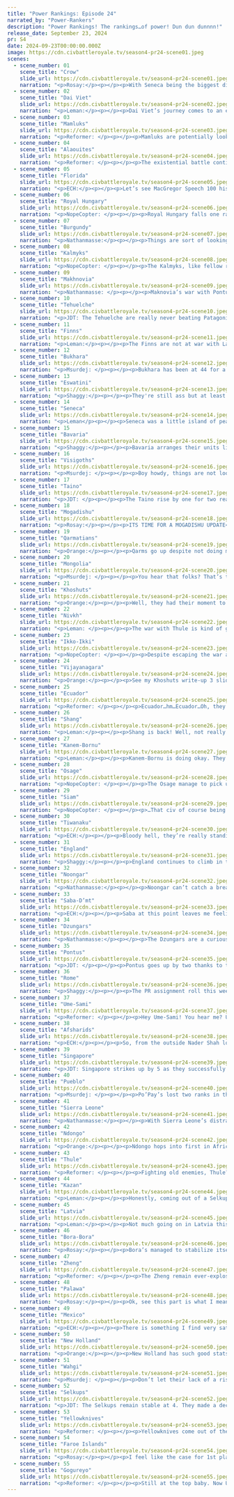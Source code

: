 ```yaml
---
title: "Power Rankings: Episode 24"
narrated_by: "Power-Rankers"
description: "Power Rankings! The rankings…of power! Dun dun dunnnn!"
release_date: September 23, 2024
pr: S4
date: 2024-09-23T00:00:00.000Z
image: https://cdn.civbattleroyale.tv/season4-pr24-scene01.jpeg
scenes:
  - scene_number: 01
    scene_title: "Crow"
    slide_url: https://cdn.civbattleroyale.tv/season4-pr24-scene01.jpeg
    narration: "<p>Rosay:</p><p></p><p>With Seneca being the biggest disappointment in North America, Crow’s was kinda overlooked, but make no mistake: Crow didn’t just drop the ball, they chucked that shit straight off the Empire State Building. Like seriously those two were destined to dominate North America, and now they’re just lucky they used to share a continent with Shawnee to make themselves look slightly less godawful in the post-battle royale stats, whenever that may be.</p>"
  - scene_number: 02
    scene_title: "Dai Viet"
    slide_url: https://cdn.civbattleroyale.tv/season4-pr24-scene02.jpeg
    narration: "<p>Leman:</p><p></p><p>Dai Viet’s journey comes to an end at the hands of an opportunistic Siam, and not their eternal tormentor, Zheng. Dai Viet didn’t have an exciting journey, but it was an interesting one. They spent their time focusing on culture, first and foremost, stacking up dozens of social policies – in fact, on their death, Dai Viet had the fourth most social policies of any civ. But they did this at the expense of other aspects of their game such as city settling, which Dai Viet did okay at, and production, which Dai Viet did terribly at. </p><p></p><p>The problem with this whole strategy was twofold. First off, Dai Viet’s next-door neighbor, Siam, just did it better, combining their excellent culture with solid science and reasonable production and military. Second, this game is about conquering, not about culture. While Dai Viet didn’t exactly neglect its military building a surprising number of solid military wonders, they never were able to build a production base or get a technological edge to really play the game the way it needed to be played. So, when Zheng showed up with their advanced fleet of Frigates, Dai Viet and no way to put up a defense. In the course of two wars, Dai Viet dropped four of their seven cities to Zheng, lost another to Singapore, and gave another away to Khoshuts in a desperate attempt to stay alive, before finally being snuffed out by Siam. </p><p></p><p>Overall Dai Viet played a somewhat unique game, but not a very good one. So there ends another Vietnamese civ that failed to live up to the Trung Sister’s legacy. RIP.</p>"
  - scene_number: 03
    scene_title: "Mamluks"
    slide_url: https://cdn.civbattleroyale.tv/season4-pr24-scene03.jpeg
    narration: "<p>Reformer: </p><p></p><p>Mamluks are potentially looking down the barrel of a gun. Loaded with bullets with their name on them. Intended for- You get it. One only need look at what happened to Kazakhstan last episode to realize that Mamluks are teetering on the edge. Coalitions can always abruptly include a relevant neighbor, and in the case of city-states and rumps, such incidents are lethal, no questions asked. Time to pray to your gods, Shajar al-Durr.</p>"
  - scene_number: 04
    scene_title: "Alaouites"
    slide_url: https://cdn.civbattleroyale.tv/season4-pr24-scene04.jpeg
    narration: "<p>Reformer: </p><p></p><p>The existential battle continues…the imperialist bears down upon Marrakech, but our brave soldiers will not surrender so easily. We have weathered worse storms. Sierra Leone can take many things, but they’ll never take our freedom! For Alaouites! For Liberty!</p><p></p><p>Oh! I almost forgot! Alaouites finished Chivalry this episode, finally unlocking the kasbah. Just in time to celebrate their departure from the game. No, wait, I mean, their coming victory against Sierra Leone. Let’s fucking go.</p>"
  - scene_number: 05
    scene_title: "Florida"
    slide_url: https://cdn.civbattleroyale.tv/season4-pr24-scene05.jpeg
    narration: "<p>ECH:</p><p></p><p>Let’s see MacGregor Speech 100 his way out of this! Agueybana is making a play to finish the job he started with Fort San Carlos and eliminate this honorless hustler, although with -10 happiness we can expect some decent combat underperformance. I have a feeling the second razing of St. Augustine is impending, but honestly, I have my doubts on the demise of Fenandia with it; those three tiles of seas access ought to make it putty in the hands of a Caribbean civ, but Taino naturally has Taino-Syndrome (a civ in a naval environment having land bias) and has a bizarrely small fleet, so that’s invalidated, leaving just Taino’s tech superiority as their main advantage, bringing muskets to a pikeman fight. In any case, Florida certainly seems in their dying days of struggle now.</p>"
  - scene_number: 06
    scene_title: "Royal Hungary"
    slide_url: https://cdn.civbattleroyale.tv/season4-pr24-scene06.jpeg
    narration: "<p>NopeCopter: </p><p></p><p>Royal Hungary falls one rank, mostly just due to statistical noise. Still, their position does seem more and more doomed the further things go on - despite finally securing peace with Rome, they’ve lost Gyor, and they don’t even have that unexpectedly large military of theirs to fall back on anymore. Maybe they can attack Bavaria while they’re down - wait, no, they’re already at war and it’s been going horribly for them. Uhhh… yeah, sorry Royal Hungary fans, this might finally be a dead end. </p>"
  - scene_number: 07
    scene_title: "Burgundy"
    slide_url: https://cdn.civbattleroyale.tv/season4-pr24-scene07.jpeg
    narration: "<p>Nathanmasse:</p><p></p><p>Things are sort of looking up for Burgundy.  For the first time in what feels like ages, they are not facing the imminent threat of annihilation.  Instead, they finally find themselves on the coalition-side of a coalition war against the Visigoths.  There’s no chance of them taking any cities but it’s good to have friends for once. </p>"
  - scene_number: 08
    scene_title: "Kalmyks"
    slide_url: https://cdn.civbattleroyale.tv/season4-pr24-scene08.jpeg
    narration: "<p>NopeCopter: </p><p></p><p>The Kalmyks, like fellow rump state Royal Hungary, fall one rank seemingly just out of pure statistical noise. Still, as far as rump states go, they don’t look too bad - with a carpet so full it’s overflowing their borders, they’re doing their best to continue influencing the game in the ways only an ancient rump can. And don’t forget that their geography should make killing them a real pain, at least over the course of a single war! You’ve gotta take the wins where you can find ‘em.</p>"
  - scene_number: 09
    scene_title: "Makhnovia"
    slide_url: https://cdn.civbattleroyale.tv/season4-pr24-scene09.jpeg
    narration: "<p>Nathanmasse: </p><p></p><p>Maknovia’s war with Pontus doesn’t seem to have changed much; Pontus still controls Ekaterinoslav and Makhno’s army is still hiding in Kazan territory acting as peacekeepers.  I was initially excited when I saw Makhno declare war on the Finns thinking these units would march north, but unfortunately, the open border agreement with Latvia we saw in the last episode seems to have expired. With that avenue closed, perhaps they will march back home to retake Ekaterinoslav?</p>"
  - scene_number: 10
    scene_title: "Tehuelche"
    slide_url: https://cdn.civbattleroyale.tv/season4-pr24-scene10.jpeg
    narration: "<p>JDT: The Tehuelche are really never beating Patagonia’s throwing allegations. When every slide you’re on is begging for you to die, you deserve to be 49th. JDT Tehuelche is 46 (this was initially on slide 49)</p><p></p><p>I don’t care they’re so washed you can put them anywhere low and no one will notice</p>"
  - scene_number: 11
    scene_title: "Finns"
    slide_url: https://cdn.civbattleroyale.tv/season4-pr24-scene11.jpeg
    narration: "<p>Leman:</p><p></p><p>The Finns are not at war with Latvia and Ume-Sami. Therefore the Finns do not matter.</p>"
  - scene_number: 12
    scene_title: "Bukhara"
    slide_url: https://cdn.civbattleroyale.tv/season4-pr24-scene12.jpeg
    narration: "<p>Msurdej: </p><p></p><p>Bukhara has been at 44 for a while now, making him one of the few civs to have a consistent ranking (the only others like him are the Top 2). But that’s increasingly not a good thing to be. 44 is now in the bottom 10, and no prospect for Shaybani looks good. Clearing war on weaker enemies is a good move, but the Mamluks are too far away for that to matter. It’s all just a matter of when they will die, and who kills them.</p>"
  - scene_number: 13
    scene_title: "Eswatini"
    slide_url: https://cdn.civbattleroyale.tv/season4-pr24-scene13.jpeg
    narration: "<p>Shaggy:</p><p></p><p>They're still ass but at least the holy wars mod is making them be active. Doubt they'll do much to the Mamluks... or anyone else.</p>"
  - scene_number: 14
    scene_title: "Seneca"
    slide_url: https://cdn.civbattleroyale.tv/season4-pr24-scene14.jpeg
    narration: "<p>Leman</p><p></p><p>Seneca was a little island of peace in an otherwise tumultuous part. They didn’t do much, but I’m sure Cornplanter is celebrating that he wasn’t the most disappointing North American civ we ranked in the top 10 and completely failed to perform. He’s the second most disappointing North American civ we ranked in the top 10 and completely failed to perform.</p>"
  - scene_number: 15
    scene_title: "Bavaria"
    slide_url: https://cdn.civbattleroyale.tv/season4-pr24-scene15.jpeg
    narration: "<p>Shaggy:</p><p></p><p>Bavaria arranges their units like how I organize my apartment: there are empty parts where there shouldn't be and things that are out of your control are preventing you from bringing pieces in from other places. I do find it to be the height of CBR comedy when rumped or dead civs block other civs from putting up effective defenses. Shoutouts to the Rozvi and Mamluk units living it up in and around northern Italy, keep being awesome. Oh, also they rise up a rank because of their amazing diplomatic skills.</p>"
  - scene_number: 16
    scene_title: "Visigoths"
    slide_url: https://cdn.civbattleroyale.tv/season4-pr24-scene16.jpeg
    narration: "<p>Msurdej: </p><p></p><p>Boy howdy, things are not looking good for Leovigild. Hispalis is a burnt ruin, and England is starting to bear down on them. Though if England does as well as they did against Bavaria, it’s not a major worry. But if England decides to commit to this fight, or the Faroe Islands decide to come down south and put their backs into a fight, then the -1 drop they got this part could grow.</p>"
  - scene_number: 17
    scene_title: "Taino"
    slide_url: https://cdn.civbattleroyale.tv/season4-pr24-scene17.jpeg
    narration: "<p>JDT: </p><p></p><p>The Taino rise by one for two reasons. Firstly, they are attacking Florida. Maybe they can finally humble the disaster artist Gregor MacGregor and use his cities to grow into somewhere with their better positioning. Secondly, the PRs have decided that the Visigoths are completely washed and are at threat for a big old can of whoop ass. With the Taino remaining relatively stable, enough of us decided to put them over the Harry Kane-level choke artist that is Leogivild. </p>"
  - scene_number: 18
    scene_title: "Mogadishu"
    slide_url: https://cdn.civbattleroyale.tv/season4-pr24-scene18.jpeg
    narration: "<p>Rosay:</p><p></p><p>ITS TIME FOR A MOGADISHU UPDATE</p><p></p><p></p><p>A war with Ndongo has gone nowhere. </p><p></p><p></p><p>THIS HAS BEEN A MOGADISHU UPDATE</p>"
  - scene_number: 19
    scene_title: "Qarmatians"
    slide_url: https://cdn.civbattleroyale.tv/season4-pr24-scene19.jpeg
    narration: "<p>Orange:</p><p></p><p>Qarms go up despite not doing much, they have a nice big army that could be put to use against one of their many foes, but other than that not great stats, notably lacking in production and tech still. Really what they need right now is a coalition war against one of their neighbors, preferably the Afsharids because they are weaker than they appear and could easily give way to a coalition if Qarm joined in. Though to be fair, most of their neighbors are pretty weak. Pontus is the strongest and even they aren’t that much stronger, so really Qarm has options, but they need to act quickly.</p>"
  - scene_number: 20
    scene_title: "Mongolia"
    slide_url: https://cdn.civbattleroyale.tv/season4-pr24-scene20.jpeg
    narration: "<p>Msurdej: </p><p></p><p>You hear that folks? That’s the sound of the floor falling out from underneath Sorghaghtani. They’ve been declared on by ten civs at the moment, with the most relevant wars being the ones with the Selkups and the Shang. Selkups have broken and taken the Siberian exclave, and continue to barrel into the Mongolian army with their larger and more advanced army. The Shang have surprisingly pushed north, wanting to regain some of their former glory with shocking success. Will Sorghaghtani be able to stabilize, or will they keep falling?</p>"
  - scene_number: 21
    scene_title: "Khoshuts"
    slide_url: https://cdn.civbattleroyale.tv/season4-pr24-scene21.jpeg
    narration: "<p>Orange:</p><p></p><p>Well, they had their moment to shine. But now Vijay is knocking on the door, mad that they didn’t get any of the Harappan cities themselves. This is of course a skill issue, but Vijay doesn’t see it that way for some reason. Khoshuts can still put up a defense here, but yeah, at the very least Mohenjo-Daro is probably gonna fall. Whether they can hold these new holdings or whether they will just give them up (in war or in peace) is still up in the air.</p>"
  - scene_number: 22
    scene_title: "Nivkh"
    slide_url: https://cdn.civbattleroyale.tv/season4-pr24-scene22.jpeg
    narration: "<p>Leman: </p><p></p><p>The war with Thule is kind of grinding to a halt, and given Nivkh is the underdog, that’s pretty good. But it’s clearly, very, very slowly, going towards Thule. Nivkh isn’t contesting any of the Bering Strait cities anymore and Thule is getting closer to core cities. T’s unlikely that this war breaks Nivkh in any way but I’m not really a fan of their spot.</p>"
  - scene_number: 23
    scene_title: "Ikko-Ikki"
    slide_url: https://cdn.civbattleroyale.tv/season4-pr24-scene23.jpeg
    narration: "<p>NopeCopter: </p><p></p><p>Despite escaping the war against Zheng (mostly) intact, the Ikko-Ikki drop a few spots - and some would argue they should have dropped more. This is primarily because of their newfound lack of options, being trapped on all sides between major powers, and having lost their crucial gateway to bullying Shang alongside their best avenues into a future Nivkh invasion (although that might not have gone too well anyways). Goguryeo, Zheng, the Pueblo, and even Thule trap this island empire pretty handily, and especially once they start to build back up, there may not be any hope left for escape. So, why aren’t they any lower? Stats. The Ikko-Ikki still have a massive tech count backed up by solid science and military scores, even if they haven’t proven to exactly be competent at wielding them. It’s possible that the Ikko-Ikki could use a well-timed war declaration on a reeling neighbor to claw their way back into the game… but given their performance history so far, I wouldn’t exactly bet on it.</p>"
  - scene_number: 24
    scene_title: "Vijayanagara"
    slide_url: https://cdn.civbattleroyale.tv/season4-pr24-scene24.jpeg
    narration: "<p>Orange:</p><p></p><p>See my Khoshuts write-up 3 slides ago but just imagine it from the other point of view.</p>"
  - scene_number: 25
    scene_title: "Ecuador"
    slide_url: https://cdn.civbattleroyale.tv/season4-pr24-scene25.jpeg
    narration: "<p>Reformer: </p><p></p><p>Ecuador…hm…Ecuador…Oh, they’re still here! No worries guys, crisis averted. You can go to the next slide now.</p>"
  - scene_number: 26
    scene_title: "Shang"
    slide_url: https://cdn.civbattleroyale.tv/season4-pr24-scene26.jpeg
    narration: "<p>Leman:</p><p></p><p>Shang is back! Well, not really. Not to the same extent as before. But with Goguryeo and Selkups having done all the heavy lifting to break Mongolia, Daji is swooping in to regain their lost cities before she inevitably murders all her own citizens. I think, sadly, the damage has already been done and even if Shang manages to sweep through Mongolia and capture all 10 of their cities (unlikely), I think Shang is too far before technologically and economically to really come back, but hey, I love that Shang hasn’t decided they’re too weak to make moves.</p>"
  - scene_number: 27
    scene_title: "Kanem-Bornu"
    slide_url: https://cdn.civbattleroyale.tv/season4-pr24-scene27.jpeg
    narration: "<p>Leman:</p><p></p><p>Kanem-Bornu is doing okay. They’re sort of solid on the map, but really weak stats-wise. Which makes me really apprehensive about their future prospects, because, like, where do they go? Saba, Sierra Leone, and Ndongo are in some kind of three-way struggle for Africa and Kanem seems stuck in the middle. They’re really going to need to turn something around to change that.</p>"
  - scene_number: 28
    scene_title: "Osage"
    slide_url: https://cdn.civbattleroyale.tv/season4-pr24-scene28.jpeg
    narration: "<p>NopeCopter: </p><p></p><p>The Osage manage to pick up a second kill, taking out the Crow by sniping their final city! This does technically put them in first place, at least in a way, owning three original capitals… so why haven’t they moved? Well, because one extra city isn’t actually worth much. It’s nice to have, of course, but it seems to the PR team that they’ve probably peaked. The Big Three of western North America all remain standing (relatively) tall, the Seneca are as impenetrable as ever, Mexico has a proper land route into Osage lands, and even Florida might end up getting taken out by the Taino. Even worse, the Pueblo have been placing down some pretty nasty Citadels in Osage lands, giving them a DIRECT route to the Osage capital as soon as they bother to declare war. And given the Osage just got a pretty nasty warmonger penalty, that war could come sooner than expected. This kill does at least ensure that the Osage have something to be remembered by, but it probably doesn’t do much to dig them out of the hole they’re slowly getting buried in. It’s actually a remarkably similar story to that of the OTHER civ to pick up a kill this episode…</p>"
  - scene_number: 29
    scene_title: "Siam"
    slide_url: https://cdn.civbattleroyale.tv/season4-pr24-scene29.jpeg
    narration: "<p>NopeCopter: </p><p></p><p>…That civ of course being Siam, who finally put Dai VIet out of their misery this episode. Getting another city is of course nice, but the problem is that, by attacking Dai Viet, they completely ignored their golden opportunity to attack the much more serious threat of Singapore. With their focus almost entirely on the Noongar, Siam could have potentially achieved something with a backstab (although honestly, their military may have been too weak even for that), but now Singapore’s turned things around and might even snag a city or two off the Noongar if things keep up. Couple that with a recovering Zheng and an ascendant Khoshuts, and there truly is no way out for Siam now. Even their formerly excellent Science is now just good, and their tech count is lower than Zheng’s or Singapore’s. At least Siam can say they went out with a kill count, but unless something big happens that’s all they’ll have to their name. I hate to be so negative on a civ that’s still in the mid-range of the Power Rankings, but we’re reaching the stage of the game where opportunities to become a great power are starting to get slim, and Siam isn’t looking like the type of civ to make a surprise breakout unless they’ve got something truly diabolical cooking.</p>"
  - scene_number: 30
    scene_title: "Tiwanaku"
    slide_url: https://cdn.civbattleroyale.tv/season4-pr24-scene30.jpeg
    narration: "<p>ECH:</p><p></p><p>Bloody hell, they’re really standing against the dying of the light, huh? It’s an admirable job, as for another episode they’re pushing back, and maybe even winning against, a top 10 civ statistically dominant over them, with fewer units, less production, and theoretically less tech. On that last point, Tiwanaku’s much more rational scientific path for a domination game has served them especially well, as their musketry and cannoneering advancements are serving well to hold back the Hollandaise Horde. Now, this all being said… Tiwanaku Isn't actually improving in any way from this extended war, and in fact may be more vulnerable than ever, if Ecuador or Bora Bora were to hop in. For those who enjoy rooting for the Andean giants, you better pray for peace and rebuilding.</p>"
  - scene_number: 31
    scene_title: "England"
    slide_url: https://cdn.civbattleroyale.tv/season4-pr24-scene31.jpeg
    narration: "<p>Shaggy:</p><p></p><p>England continues to climb in the rankings reaching their all-time high this season at 25. Using a consistent strategy of “I'm not touching you!” does seem to be working for them as their UA continues to allow them to clear paths for their units to flow through. Iberia is in their sights and it is condensed enough to be crippled by a committed English invasion.</p>"
  - scene_number: 32
    scene_title: "Noongar"
    slide_url: https://cdn.civbattleroyale.tv/season4-pr24-scene32.jpeg
    narration: "<p>Nathanmasse:</p><p></p><p>Noongar can’t catch a break.  Things were looking up last week but now they’ve spent most of the episode going back and forth with Singapore and ultimately being pushed back.  Not to be pessimistic, but this may very well be Noongar’s high watermark.  They’ve shot their shot to carve out a piece of Singapore’s territory and they’re also falling far behind Palawa in techs which won’t help them in that ongoing war either.  They’re running out of space and time; even if they don’t lose much in these current wars, they’re not in a winning position as things stand.</p>"
  - scene_number: 33
    scene_title: "Saba-D’mt"
    slide_url: https://cdn.civbattleroyale.tv/season4-pr24-scene33.jpeg
    narration: "<p>ECH:</p><p></p><p>Saba at this point leaves me feeling like a fool in the worst way possible, like an unfaithful lover. I trusted in them, in their ability… they were gonna change the world. It could have been such a happy life. And what has Makeda done? Thrown it all away!! On what?! We have no bloody idea, but she’s up over 60 pop, down over 20 happiness where they want to be, and no tangible benefit has been acquired, in fact ,she’s been embarrassingly defeated by Kanem bloody Bornu in spite of her massive production boost! The central theory is that her UA’s immense growth boost has inadvertently destroyed Saba’s capabilities to war well, with the unhappiness debuffs countering the production boost, neutering combat effectiveness, and shifting city priorities, but I reject these as excuses! I’m sorry Saba, but I think I speak for most PR’s when I say, we can’t be with you any longer. It’s not me, it’s you.</p>"
  - scene_number: 34
    scene_title: "Dzungars"
    slide_url: https://cdn.civbattleroyale.tv/season4-pr24-scene34.jpeg
    narration: "<p>Nathanmasse:</p><p></p><p>The Dzungars are a curious combination of raw potential and inactivity.  Their stats are great with one of the largest armies anywhere in the cylinder, consistently placing them among the top 15.  But their seeming lack of fighting instinct has left many rankers wanting.  There are no shortage of avenues to pursue. Mongolia is crumbling in the east and would be easy to seize a few cities; they could try another war with Bukhara or the Khoshuts who just might give up cities in the peace deal; or even strike at Selkup’s underbelly while they try to finish off Mongolia.  In all likelihood though, they will continue to do nothing…</p>"
  - scene_number: 35
    scene_title: "Pontus"
    slide_url: https://cdn.civbattleroyale.tv/season4-pr24-scene35.jpeg
    narration: "<p>JDT: </p><p></p><p>Pontus goes up by two thanks to their success in their war against Makhnovia, and Nestor Makhnov deciding to send his anarchist legions eastwards to recoup for a counter-assault instead of directly defending his cities. The long-term holding of their new black sea holdings gives hope to a new, easier path to expansion for the long inexpansive Turkic giants. Couple that with a 6 rank stat increase that puts them firmly in upper tier category? Maybe we can see the poisonous pals of Anatolia get some action. </p>"
  - scene_number: 36
    scene_title: "Rome"
    slide_url: https://cdn.civbattleroyale.tv/season4-pr24-scene36.jpeg
    narration: "<p>Shaggy:</p><p></p><p>The PR assignment roll this week said “Here Shaggy, have most of Western Europe.” Rome finally breaks into the top 20 this week. Actually the bottom of the top 20 this week is really tight, the difference between being 18 and 20 is tight enough that even one ranker changing their mind between those 3 placements would shake things up. Rome peaced out with the Visigoths this part, though, so I would temper my expectations of their potential naval European gains in the short term. But hey, there are always stat changes to help a civ in the ranks!</p>"
  - scene_number: 37
    scene_title: "Ume-Sami"
    slide_url: https://cdn.civbattleroyale.tv/season4-pr24-scene37.jpeg
    narration: "<p>Reformer: </p><p></p><p>Hey Ume-Sami! You hear me? Ume-Sami! They’re building a coalition against the Finns! Ume-Sami, please respond. I showed you, my vulnerable neighbor! …Darn I don’t think they’re awake. Oh well!</p>"
  - scene_number: 38
    scene_title: "Afsharids"
    slide_url: https://cdn.civbattleroyale.tv/season4-pr24-scene38.jpeg
    narration: "<p>ECH:</p><p></p><p>So, from the outside Nader Shah looks to be in a pretty bad rut right now, between his embarrassments from every angle and the loss of the juicy Harappan rump to the Khoshuts of all civs. However, he has an ace up his majestic sleeves: both his UU’s should be about to come online: his UU line infantry Jazayerchi and, should he correctly choose Imperialism as his next tech, UU cuirassier the Saravan e Sultanati. Together they synergize well and represent an even stronger version of an already pretty good tech lead Nader will have over nearly all his neighbors, he just needs to have the sense to pull the trigger on them (and centrally, I mean Khoshuts in this assessment).</p>"
  - scene_number: 39
    scene_title: "Singapore"
    slide_url: https://cdn.civbattleroyale.tv/season4-pr24-scene39.jpeg
    narration: "<p>JDT: Singapore strikes up by 5 as they successfully repel the assault by Noongar, having a high probability of successfully ending the war with their only downside being two 20+ pop cities losing a good chunk of their populations. While further progress into both Vijayanagara and Noongar seems unlikely, at the very least, Singapore should remain the Asian tiger it always is, with all its stats still fairly intact, justifying a 5-point increase. Why not more? Firstly, Noongar is not completely out yet and can make some last-second swipes. Secondly, they are still bordering superpowers in Wahgi, Zheng, and Palawa, who all can very easily outscale them in a protracted conflict. Still, you Laksa and Kaya Toast enjoyers should find joy in this comeback. </p>"
  - scene_number: 40
    scene_title: "Pueblo"
    slide_url: https://cdn.civbattleroyale.tv/season4-pr24-scene40.jpeg
    narration: "<p>Msurdej: </p><p></p><p>Po’Pay’s lost two ranks in this part, but it’s mostly due to their inaction. The Crow have been eliminated, meaning the border between them and the powerful Yellowknives just got bigger. With the southern border still a stalemate between them and Mexico, Pueblo doesn’t want to start getting into more wars. Even if they’re with weaker enemies like the Osage, a multi-front war could be bad for Po’pay.</p>"
  - scene_number: 41
    scene_title: "Sierra Leone"
    slide_url: https://cdn.civbattleroyale.tv/season4-pr24-scene41.jpeg
    narration: "<p>Nathanmasse:</p><p></p><p>With Sierra Leone’s distracting war with the Visigoths over, they can now focus entirely on the Alaouites.  Marrakech is cut off and should fall shortly, leaving just the capital Meknes which might hold out thanks to the hills surrounding the city but should also fall to Sierra Leone’s superior army.  All in all, they’re in a pretty good position to finally consolidate Western Africa.  But the question is, what then?  A war with Rome could lose their Mediterranean cities and Kanem’s unique ability could make mincemeat of any invading army.  Their navy is rather advanced compared to the other African civs so perhaps they will go in that direction.</p>"
  - scene_number: 42
    scene_title: "Ndongo"
    slide_url: https://cdn.civbattleroyale.tv/season4-pr24-scene42.jpeg
    narration: "<p>Orange:</p><p></p><p>Ndongo hops into first in Africa, edging past Sierra Leone likely because Sierra Leone doesn’t know how to take cities and are wasting a ton of time on the Alaouites instead of attacking Kanem-Bornu. Ndongo on the other hand is uh, just doing nothing instead, but that’s better I guess, something about getting to build up and improve oneself Idk. But they have a bit better stats than Sierra Leone at least, though looking at it I think it’s mostly just that Sierra Leone has 0 happiness and a slightly weaker army? But that stuff isn’t important, what is important is that Ndongo is on top in Africa and that means NopeCopter will be happier and that’s good :]</p>"
  - scene_number: 43
    scene_title: "Thule"
    slide_url: https://cdn.civbattleroyale.tv/season4-pr24-scene43.jpeg
    narration: "<p>Reformer: </p><p></p><p>Fighting old enemies, Thule? Remember when you got that freebie city from Crow? And then lost it to Crow ages later? Well, that ol’ Crow is now dead! Yellowknives have once again outclassed you on the battlefield. Good job with keeping ahold of those Nivkh cities this week I guess. It really is hard to believe that this civ has top 10 stats. Where are they? Where are the stats? Damnit. I hope YK beats these guys up sometime soon.</p>"
  - scene_number: 44
    scene_title: "Kazan"
    slide_url: https://cdn.civbattleroyale.tv/season4-pr24-scene44.jpeg
    narration: "<p>Leman:</p><p></p><p>Honestly, coming out of a Selkup war down a single horrible Arctic city is nothing short of a miracle for Kazan. That could have gone so, so much worse for Kazan. Kazan is pretty impressive but they are just flatly outclassed by Selkups. They’re down a massive nine techs, 4k real military, and about a hundred production. Kazan is going to need to clean up some of its weaker neighbors  (Kalmyks, Bukhara, Makhnovia) and fix their science before Selkups try again for round two.</p>"
  - scene_number: 45
    scene_title: "Latvia"
    slide_url: https://cdn.civbattleroyale.tv/season4-pr24-scene45.jpeg
    narration: "<p>Leman:</p><p></p><p>Not much going on in Latvia this week. Their wars in Eastern Europe have bogged themselves down to an absolute slog and nothing really seems to be decisively happening there. They missed their window to strike at Kazan too. But, Latvia still has great stats! But whenever they do anything it does not look like they do.</p>"
  - scene_number: 46
    scene_title: "Bora-Bora"
    slide_url: https://cdn.civbattleroyale.tv/season4-pr24-scene46.jpeg
    narration: "<p>Rosay:</p><p></p><p>Bora’s managed to stabilize itself as a long-lasting top 10 member but due to Wahgi actually using its stats to take cities, Bora has to be a lot more careful now so as to not leave itself open. South America is another story however as Wahgi has a huge opportunity to take cities deep into Tiwa’s exposed core with minimal risk. While yes this does eventually open up a new front with New Holland repeating the current issue Bora has with Wahgi, Bora will at least be able to hold out in the jungle and have access to more squishy but terrain-protected civs. Man fighting in South America is a bitch, huh?</p>"
  - scene_number: 47
    scene_title: "Zheng"
    slide_url: https://cdn.civbattleroyale.tv/season4-pr24-scene47.jpeg
    narration: "<p>Reformer: </p><p></p><p>The Zheng remain ever-explosive this week, aggroing on Ikko-Ikki as soon as Wahgi lets up on the war. Pressing on here has a good chance to greatly improve Zheng’s standing. The Japanese cities would be a great boon for Zheng, considering the beating received from Wahgi, and to speak nothing of the ascendance of Gogureyo. Zheng’s positioning will only get more difficult in the future, which makes proactivity and aggression all the more crucial. </p>"
  - scene_number: 48
    scene_title: "Palawa"
    slide_url: https://cdn.civbattleroyale.tv/season4-pr24-scene48.jpeg
    narration: "<p>Rosay:</p><p></p><p>Ok, see this part is what I mean by “Palawa should’ve won this war a while ago”. This is the god-knows-how-many-th time Palawa has been to war with their out-tech, out-produced rival Noongar, and they still can’t take Kriwa. I’m not going to go into too much detail just copy and paste my write-up from the last p in here and there you go. If it wasn’t for those massive stats that Palawa doesn’t know how to use, Palawa would be lucky to be in the top 15 let alone the top 10.</p>"
  - scene_number: 49
    scene_title: "Mexico"
    slide_url: https://cdn.civbattleroyale.tv/season4-pr24-scene49.jpeg
    narration: "<p>ECH:</p><p></p><p>There is something I find very satisfying about Mexico’s empire, and have for a while: the near total control of their IRL nation plus some natural sphere of influence outreaches into neighboring realms as a show of power, mixed with a consistent carpet unmatched by anyone, that has for many episodes put them in the top of the effective military score. Now yes, the Pueblo war has become an unfortunate quagmire since their early conquest of Walatowa, but with a final peace there Maximilian the Magnanimous will have a few good options to take future aggression: risk his Caribbean holdings on attacking the distracted and generally ineffective Taino to expand his regional core, or (my favored choice) a daring assault into Osage lands as they recover from the Crow campaign. Another episode without major moves won’t hurt them too much, of course, they are ranked 6th in stats overall (although their massive military disguises the good-but-not-astounding nature of some other categories), but the CBR is an arena that bays for blood, and usually rewards action well.</p>"
  - scene_number: 50
    scene_title: "New Holland"
    slide_url: https://cdn.civbattleroyale.tv/season4-pr24-scene50.jpeg
    narration: "<p>Orange:</p><p></p><p>New Holland has such good stats and is just so bad at war like seriously what is up with them why can’t they just defeat Tiwanaku? Tiwanaku has a third of the military as New Holland, where is the NH military? Is it entirely boats that they have just sitting around? Tell me Johan, where is your military?!?!</p>"
  - scene_number: 51
    scene_title: "Wahgi"
    slide_url: https://cdn.civbattleroyale.tv/season4-pr24-scene51.jpeg
    narration: "<p>Msurdej: </p><p></p><p>Don’t let their lack of a rise in the ranks fool you, the Wahgi had a good part. They picked up the Brandenburg Gate, a solid Wonder that will make their troops a little stronger off the bat. Furthermore, they picked up an Ideology in Autocracy, giving them further bonuses many others still don’t have. Sure it’s a small boost, but one that keeps them ahead as they consolidate their gains from the Zheng war. All things considered, it shows just how good the other four Top 5 civs are doing.</p>"
  - scene_number: 52
    scene_title: "Selkups"
    slide_url: https://cdn.civbattleroyale.tv/season4-pr24-scene52.jpeg
    narration: "<p>JDT: The Selkups remain stable at 4. They made a decent amount of progress in their war with Mongolia, claiming 3 arctic Mongolian cities and en route to taking more. However, they failed to rise further thanks to their inability to take anything of value from an abortive war with Kazan, a war that could’ve propelled them into Europe and established them as an unstoppable juggernaut. Nevertheless, ample targets, a strong army, and good stats across the board retain them in the top 4, even if they haven’t properly proved themselves against a top power. </p>"
  - scene_number: 53
    scene_title: "Yellowknives"
    slide_url: https://cdn.civbattleroyale.tv/season4-pr24-scene53.jpeg
    narration: "<p>Reformer: </p><p></p><p>Yellowknives come out of the Crow collapse as the main beneficiary, gaining four cities as opposed to the one gained by Osage. Despite Osage being slightly ahead of the curve on the war dec timing, YK’s superior positioning allowed them to make the big gains, and STILL let Osage take the warmonger penalty for killing a civ. All around a perfectly executed war from YK, certainly cementing them as the most competent civ in the top 3. Goguryeo and Faroes ain’t got nothing on this. Weeeellll…Goguryeo might have something going for them, but it sure ain’t grit, clutch, or wanting it more, so who cares? Next in line: Maybe Osage gets coalition’d? That’d be fun for YK. Looking forward to it!</p>"
  - scene_number: 54
    scene_title: "Faroe Islands"
    slide_url: https://cdn.civbattleroyale.tv/season4-pr24-scene54.jpeg
    narration: "<p>Rosay:</p><p></p><p>I feel like the case for 1st place Faroe is the strongest it’s been in a while just due to the Faroes not having nearly as many military flubs as Goguryeo has had in the last few parts or so. In a bunch of key metrics the Faroes are actually gaining ground, IE production, while maintaining leads in others, IE city count, but there’s one problem that the Faroe just can’t ignore: depression. The Faroe have been stuck in a happiness slump for a couple of parts now, and it has really stopped them from taking easy Ws in places like England and Seneca, in fear of a proper revolution. This is the closest the Faroe have been to taking back the top spot in a while, but if morale doesn’t improve, their ranking will continue to fall.</p>"
  - scene_number: 55
    scene_title: "Gogureyo"
    slide_url: https://cdn.civbattleroyale.tv/season4-pr24-scene55.jpeg
    narration: "<p>Reformer: </p><p></p><p>Still at the top baby. Now UNFORTUNATELY despite their incredibly massive 1086 production (the closest competitor is at 679), they do seem to struggle when it comes to war. This seems to be a recurring issue for the #1 civ. First the Faroes…now Goguryeo. Mongolia proved an impossible obstacle to overcome for no particular reason. But wait, it gets worse. This week, Mongolia finally showed sufficient weakness for Selkups and Shang to pile on, surely dooming Mongolia to be rumped in a 3v1. But no - practically as soon as these war decs came in, Goguryeo made PEACE with Mongolia. For nothing. So ESSENTIALLY, they just softened up Mongolia so other civs could swoop in and enjoy the spoils of war! Already, Selkups and Shang have captured some cities from Mongolia, and the collapse is sure to continue, while Goguryeo themselves got fuckall. Sure, Shang won’t be a threat even if they acquire some new cities, but Selkups is a top 5 power as-is - I don’t think letting them feast on Mongolia is anywhere close to helpful. Now, let’s be fair. Goguryeo does have the aforementioned insurmountable lead in production. But complacency kills, we’ve seen it time and time again. Resting on your laurels while your immediate rivals grow stronger…I mean, even Zheng to the south is doing a good job of recovering from the Wahgi-related beating. </p><p></p><p>Goguryeo’s recent moves are awful, but their stats allow them some leniency, that’s the short of it.</p>"
---
```

